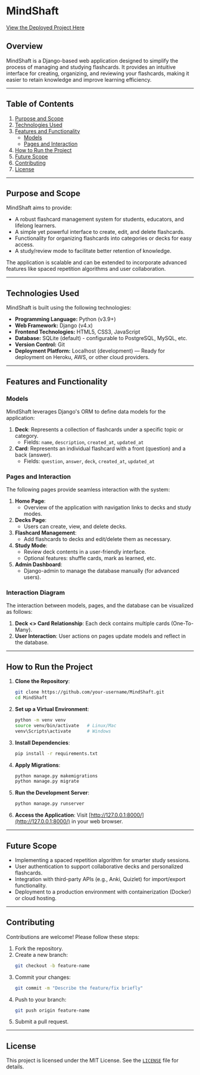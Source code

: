# MindShaft

[View the Deployed Project Here](https://ci-hfds-bc-hckthn2-mind-shaft-1da444c39fea.herokuapp.com/)

## Overview
MindShaft is a Django-based web application designed to simplify the process of managing and studying flashcards. It provides an intuitive interface for creating, organizing, and reviewing your flashcards, making it easier to retain knowledge and improve learning efficiency.

---

## Table of Contents
1. [Purpose and Scope](#purpose-and-scope)
2. [Technologies Used](#technologies-used)
3. [Features and Functionality](#features-and-functionality)
    - [Models](#models)
    - [Pages and Interaction](#pages-and-interaction)
4. [How to Run the Project](#how-to-run-the-project)
5. [Future Scope](#future-scope)
6. [Contributing](#contributing)
7. [License](#license)

---

## Purpose and Scope

MindShaft aims to provide:
- A robust flashcard management system for students, educators, and lifelong learners.
- A simple yet powerful interface to create, edit, and delete flashcards.
- Functionality for organizing flashcards into categories or decks for easy access.
- A study/review mode to facilitate better retention of knowledge.

The application is scalable and can be extended to incorporate advanced features like spaced repetition algorithms and user collaboration.

---

## Technologies Used

MindShaft is built using the following technologies:
- **Programming Language:** Python (v3.9+)
- **Web Framework:** Django (v4.x)
- **Frontend Technologies:** HTML5, CSS3, JavaScript
- **Database:** SQLite (default) - configurable to PostgreSQL, MySQL, etc.
- **Version Control:** Git
- **Deployment Platform:** Localhost (development) — Ready for deployment on Heroku, AWS, or other cloud providers.

---

## Features and Functionality

### Models
MindShaft leverages Django's ORM to define data models for the application:
1. **Deck**: Represents a collection of flashcards under a specific topic or category.
    - Fields: `name`, `description`, `created_at`, `updated_at`
2. **Card**: Represents an individual flashcard with a front (question) and a back (answer).
    - Fields: `question`, `answer`, `deck`, `created_at`, `updated_at`

### Pages and Interaction
The following pages provide seamless interaction with the system:
1. **Home Page**:
    - Overview of the application with navigation links to decks and study modes.
2. **Decks Page**:
    - Users can create, view, and delete decks.
3. **Flashcard Management**:
    - Add flashcards to decks and edit/delete them as necessary.
4. **Study Mode**:
    - Review deck contents in a user-friendly interface.
    - Optional features: shuffle cards, mark as learned, etc.
5. **Admin Dashboard**:
    - Django-admin to manage the database manually (for advanced users).

### Interaction Diagram
The interaction between models, pages, and the database can be visualized as follows:
1. **Deck <> Card Relationship**: Each deck contains multiple cards (One-To-Many).
2. **User Interaction**: User actions on pages update models and reflect in the database.

---

## How to Run the Project

1. **Clone the Repository**:
   ```bash
   git clone https://github.com/your-username/MindShaft.git
   cd MindShaft
   ```

2. **Set up a Virtual Environment**:
   ```bash
   python -m venv venv
   source venv/bin/activate   # Linux/Mac
   venv\Scripts\activate      # Windows
   ```

3. **Install Dependencies**:
   ```bash
   pip install -r requirements.txt
   ```

4. **Apply Migrations**:
   ```bash
   python manage.py makemigrations
   python manage.py migrate
   ```

5. **Run the Development Server**:
   ```bash
   python manage.py runserver
   ```

6. **Access the Application**:
   Visit [http://127.0.0.1:8000/](http://127.0.0.1:8000/) in your web browser.

---

## Future Scope

- Implementing a spaced repetition algorithm for smarter study sessions.
- User authentication to support collaborative decks and personalized flashcards.
- Integration with third-party APIs (e.g., Anki, Quizlet) for import/export functionality.
- Deployment to a production environment with containerization (Docker) or cloud hosting.

---

## Contributing

Contributions are welcome! Please follow these steps:
1. Fork the repository.
2. Create a new branch:
   ```bash
   git checkout -b feature-name
   ```
3. Commit your changes:
   ```bash
   git commit -m "Describe the feature/fix briefly"
   ```
4. Push to your branch:
   ```bash
   git push origin feature-name
   ```
5. Submit a pull request.

---

## License

This project is licensed under the MIT License. See the [`LICENSE`](LICENSE) file for details.